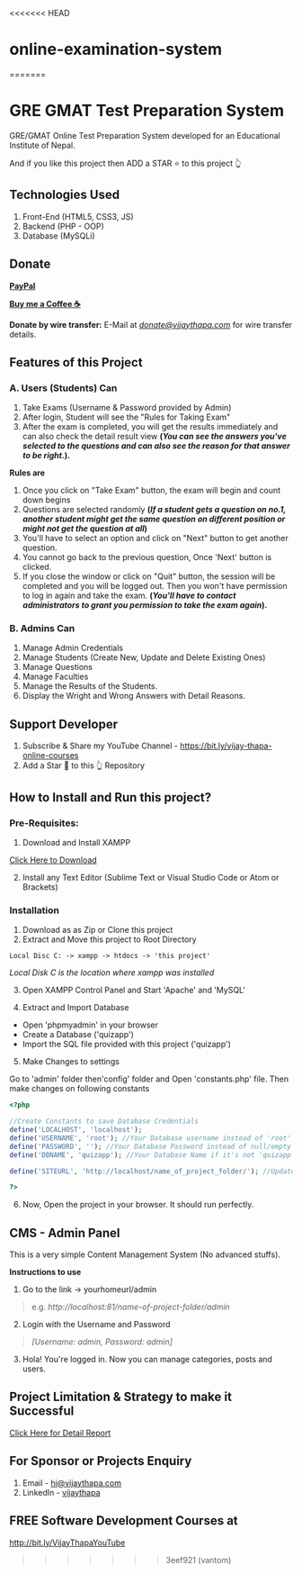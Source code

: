 <<<<<<< HEAD
# online-examination-system
=======
# GRE GMAT Test Preparation System
GRE/GMAT Online Test Preparation System developed for an Educational Institute of Nepal.

And if you like this project then ADD a STAR ⭐️  to this project 👆

## Technologies Used
1. Front-End (HTML5, CSS3, JS)
2. Backend (PHP - OOP)
3. Database (MySQLi)


## Donate

**[PayPal](https://bit.ly/support-vijay-thapa)**

**[Buy me a Coffee  ☕️](https://www.buymeacoffee.com/vijaythapa)**

**Donate by wire transfer:** E-Mail at *donate@vijaythapa.com* for wire transfer details. 


## Features of this Project

### A. Users (Students) Can 

1. Take Exams (Username & Password provided by Admin)
2. After login, Student will see the "Rules for Taking Exam"
3. After the exam is completed, you will get the results immediately and can also check the detail result view **(*You can see the answers you've selected to the questions and can also see the reason for that answer to be right.*).**

**Rules are**
1. Once you click on "Take Exam" button, the exam will begin and count down begins
2. Questions are selected randomly **(*If a student gets a question on no.1, another student might get the same question on different position or might not get the question at all*)**
3. You'll have to select an option and click on "Next" button to get another question.
4. You cannot go back to the previous question, Once 'Next' button is clicked.
5. If you close the window or click on "Quit" button, the session will be completed and you will be logged out. Then you won't have permission to log in again and take the exam. **(*You'll have to contact administrators to grant you permission to take the exam again*).**


### B. Admins Can

1. Manage Admin Credentials 
2. Manage Students (Create New, Update and Delete Existing Ones)
3. Manage Questions 
4. Manage Faculties
5. Manage the Results of the Students.
7. Display the Wright and Wrong Answers with Detail Reasons.


## Support Developer
1. Subscribe & Share my YouTube Channel - https://bit.ly/vijay-thapa-online-courses
2. Add a Star 🌟  to this 👆 Repository


## How to Install and Run this project?

### Pre-Requisites:

1. Download and Install XAMPP

[Click Here to Download](https://www.apachefriends.org/index.html)

2. Install any Text Editor (Sublime Text or Visual Studio Code or Atom or Brackets)

### Installation

1. Download as as Zip or Clone this project
2. Extract and Move this project to Root Directory
```
Local Disc C: -> xampp -> htdocs -> 'this project'
```
*Local Disk C is the location where xampp was installed*

3. Open XAMPP Control Panel and Start 'Apache' and 'MySQL'

4. Extract and Import Database

- Open 'phpmyadmin' in your browser
- Create a Database ('quizapp')
- Import the SQL file provided with this project ('quizapp')

5. Make Changes to settings

Go to 'admin' folder then'config' folder and Open 'constants.php' file. Then make changes on following constants
```php
<?php 

//Create Constants to save Database Credentials
define('LOCALHOST', 'localhost');
define('USERNAME', 'root'); //Your Database username instead of 'root'
define('PASSWORD', ''); //Your Database Password instead of null/empty
define('DBNAME', 'quizapp'); //Your Database Name if it's not 'quizapp'

define('SITEURL', 'http://localhost/name_of_project_folder/'); //Update the home URL of the project if you have changed port number or it's live on server

?>
```

6. Now, Open the project in your browser. It should run perfectly.


## CMS - Admin Panel
This is a very simple Content Management System (No advanced stuffs). 

**Instructions to use**
1. Go to the link -> yourhomeurl/admin  
>e.g. *http://localhost:81/name-of-project-folder/admin*
2. Login with the Username and Password 
>*[Username: admin, Password: admin]*
3. Hola! You're logged in. Now you can manage categories, posts and users.


## Project Limitation & Strategy to make it Successful 
[Click Here for Detail Report](https://www.linkedin.com/pulse/why-projects-fail-vijay-thapa/ "Strategies to Make your project successful.")


## For Sponsor or Projects Enquiry
1. Email - hi@vijaythapa.com
2. LinkedIn - [vijaythapa](https://www.linkedin.com/in/vijaythapa "Vijay Thapa on LinkedIn")


## FREE Software Development Courses at
http://bit.ly/VijayThapaYouTube
>>>>>>> 3eef921 (vantom)
